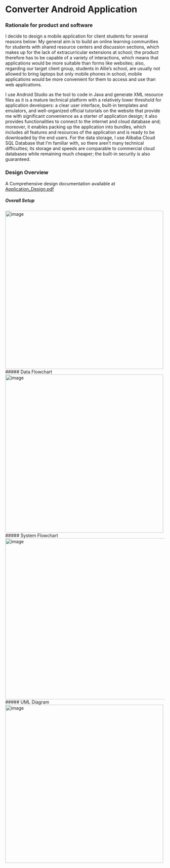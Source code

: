 # Converter Android Application

### Rationale for product and software

I decide to design a mobile application for client students for several reasons below: My general aim is to build an online learning communities for students with shared resource centers and discussion sections, which makes up for the lack of extracurricular extensions at school; the product therefore has to be capable of a variety of interactions, which means that applications would be more suitable than forms like websites;  also, regarding our target client group, students in Allie’s school, are usually not allowed to bring laptops but only mobile phones in school, mobile applications would be more convenient for them to access and use than web applications. 

I use Android Studio as the tool to code in Java and generate XML resource files as it is a mature technical platform with a relatively lower threshold for application developers: a clear user interface, built-in templates and emulators, and well-organized official tutorials on the website that provide me with significant convenience as a starter of application design; it also provides functionalities to connect to the internet and cloud database and; moreover, it enables packing up the application into bundles, which includes all features and resources of the application and is ready to be downloaded by the end users. For the data storage, I use Alibaba Cloud SQL Database that I’m familiar with, so there aren’t many technical difficulties; its storage and speeds are comparable to commercial cloud databases while remaining much cheaper; the built-in security is also guaranteed. 

### Design Overview
A Comprehensive design documentation available at [Application_Design.pdf]()
##### Overall Setup
<img width="499" alt="image" src="https://github.com/user-attachments/assets/62b4e09a-ebb0-4fc6-a74d-5b49ba630f64" />
##### Data Flowchart
<img width="499" alt="image" src="https://github.com/user-attachments/assets/80bf533b-9632-4a9b-8b3f-e0a15399682e" />
##### System Flowchart
<img width="508" alt="image" src="https://github.com/user-attachments/assets/67ae90c4-fd87-4901-bd74-fb1e58b17ae6" />
##### UML Diagram
<img width="499" alt="image" src="https://github.com/user-attachments/assets/b3e5b72f-8328-42b2-8847-cb12c313b241" />
